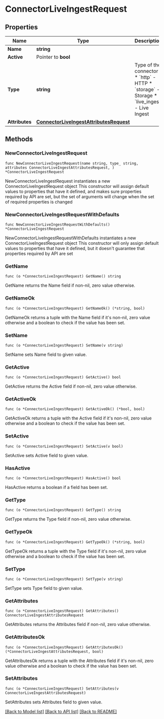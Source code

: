# ConnectorLiveIngestRequest

## Properties

Name | Type | Description | Notes
------------ | ------------- | ------------- | -------------
**Name** | **string** |  | 
**Active** | Pointer to **bool** |  | [optional] 
**Type** | **string** | Type of the connector  * &#x60;http&#x60; - HTTP * &#x60;storage&#x60; - Storage * &#x60;live_ingest&#x60; - Live Ingest | 
**Attributes** | [**ConnectorLiveIngestAttributesRequest**](ConnectorLiveIngestAttributesRequest.md) |  | 

## Methods

### NewConnectorLiveIngestRequest

`func NewConnectorLiveIngestRequest(name string, type_ string, attributes ConnectorLiveIngestAttributesRequest, ) *ConnectorLiveIngestRequest`

NewConnectorLiveIngestRequest instantiates a new ConnectorLiveIngestRequest object
This constructor will assign default values to properties that have it defined,
and makes sure properties required by API are set, but the set of arguments
will change when the set of required properties is changed

### NewConnectorLiveIngestRequestWithDefaults

`func NewConnectorLiveIngestRequestWithDefaults() *ConnectorLiveIngestRequest`

NewConnectorLiveIngestRequestWithDefaults instantiates a new ConnectorLiveIngestRequest object
This constructor will only assign default values to properties that have it defined,
but it doesn't guarantee that properties required by API are set

### GetName

`func (o *ConnectorLiveIngestRequest) GetName() string`

GetName returns the Name field if non-nil, zero value otherwise.

### GetNameOk

`func (o *ConnectorLiveIngestRequest) GetNameOk() (*string, bool)`

GetNameOk returns a tuple with the Name field if it's non-nil, zero value otherwise
and a boolean to check if the value has been set.

### SetName

`func (o *ConnectorLiveIngestRequest) SetName(v string)`

SetName sets Name field to given value.


### GetActive

`func (o *ConnectorLiveIngestRequest) GetActive() bool`

GetActive returns the Active field if non-nil, zero value otherwise.

### GetActiveOk

`func (o *ConnectorLiveIngestRequest) GetActiveOk() (*bool, bool)`

GetActiveOk returns a tuple with the Active field if it's non-nil, zero value otherwise
and a boolean to check if the value has been set.

### SetActive

`func (o *ConnectorLiveIngestRequest) SetActive(v bool)`

SetActive sets Active field to given value.

### HasActive

`func (o *ConnectorLiveIngestRequest) HasActive() bool`

HasActive returns a boolean if a field has been set.

### GetType

`func (o *ConnectorLiveIngestRequest) GetType() string`

GetType returns the Type field if non-nil, zero value otherwise.

### GetTypeOk

`func (o *ConnectorLiveIngestRequest) GetTypeOk() (*string, bool)`

GetTypeOk returns a tuple with the Type field if it's non-nil, zero value otherwise
and a boolean to check if the value has been set.

### SetType

`func (o *ConnectorLiveIngestRequest) SetType(v string)`

SetType sets Type field to given value.


### GetAttributes

`func (o *ConnectorLiveIngestRequest) GetAttributes() ConnectorLiveIngestAttributesRequest`

GetAttributes returns the Attributes field if non-nil, zero value otherwise.

### GetAttributesOk

`func (o *ConnectorLiveIngestRequest) GetAttributesOk() (*ConnectorLiveIngestAttributesRequest, bool)`

GetAttributesOk returns a tuple with the Attributes field if it's non-nil, zero value otherwise
and a boolean to check if the value has been set.

### SetAttributes

`func (o *ConnectorLiveIngestRequest) SetAttributes(v ConnectorLiveIngestAttributesRequest)`

SetAttributes sets Attributes field to given value.



[[Back to Model list]](../README.md#documentation-for-models) [[Back to API list]](../README.md#documentation-for-api-endpoints) [[Back to README]](../README.md)


